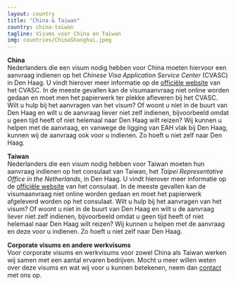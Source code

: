 ```yaml
---
layout: country
title: "China & Taiwan"
country: china-taiwan
tagline: Visums voor China en Taiwan
img: countries/ChinaShanghai.jpeg
---
```


<p><strong>China</strong><br/>
Nederlanders die een visum nodig hebben voor China moeten hiervoor een aanvraag indienen op het <i>Chinese Visa Application Service Center</i> (CVASC) in Den Haag. U vindt hierover meer informatie op de <a href="https://bio.visaforchina.org/#/nav/quickSelection?visacenterCode=HAG2&request_locale=en_US&site_alias=HAG2_ENIn" target="_blank">officiële website</a> van het CVASC. In de meeste gevallen kan de visumaanvraag niet online worden gedaan en moet men het papierwerk ter plekke afleveren bij het CVASC. Wilt u hulp bij het aanvragen van het visum? Of woont u niet in de buurt van Den Haag en wilt u de aanvraag liever niet zelf indienen, bijvoorbeeld omdat u geen tijd heeft of niet helemaal naar Den Haag wilt reizen? Wij kunnen u helpen met de aanvraag, en vanwege de ligging van EAH vlak bij Den Haag, kunnen wij de aanvraag ook voor u indienen. Zo hoeft u niet zelf naar Den Haag.
</p>

<p><strong>Taiwan</strong><br/>
Nederlanders die een visum nodig hebben voor Taiwan moeten hun aanvraag indienen op het consulaat van Taiwan, het <i>Taipei Representative Office in the Netherlands</i>, in Den Haag. U vindt hierover meer informatie op de <a href="https://www.roc-taiwan.org/nl_nl/index.html" target="_blank">officiële website</a> van het consulaat. In de meeste gevallen kan de visumaanvraag niet online worden gedaan en moet het papierwerk afgeleverd worden op het consulaat. Wilt u hulp bij het aanvragen van het visum? Of woont u niet in de buurt van Den Haag en wilt u de aanvraag liever niet zelf indienen, bijvoorbeeld omdat u geen tijd heeft of niet helemaal naar Den Haag wilt reizen? Wij kunnen u helpen met de aanvraag en deze voor u indienen. Zo hoeft u niet zelf naar Den Haag.
</p>

<p><strong>Corporate visums en andere werkvisums</strong><br/>
Voor corporate visums en werkvisums voor zowel China als Taiwan werken wij samen met een aantal ervaren bedrijven. Mocht u meer willen weten over deze visums en wat wij voor u kunnen betekenen, neem dan <a href="{{ site.baseurl }}/contact">contact</a> met ons op.
</p>
